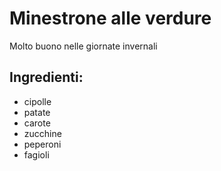 # Minestrone alle verdure

Molto buono nelle giornate invernali

## Ingredienti:

* cipolle
* patate
* carote
* zucchine
* peperoni
* fagioli
